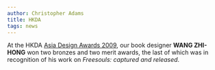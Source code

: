 ```yaml
---
author: Christopher Adams
title: HKDA
tags: news
---
```


At the HKDA <a href="http://www.hongkongda.com/awards09/"
title="hongkongda.com">Asia Design Awards 2009</a>, our book designer
<strong>WANG ZHI-HONG</strong> won two bronzes and two merit awards, the
last of which was in recognition of his work on <em>Freesouls: captured
and released</em>.


